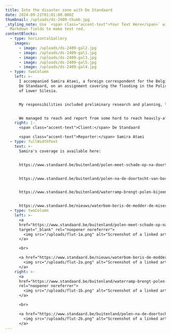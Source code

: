 ```yaml
---
title: Into the disaster zone with De Standaard
date: 2024-09-21T01:01:00.000Z
thumbnail: /uploads/ds-2409-thumb.jpg
_styling_note: Use `<span class="accent-text">Your Text Here</span>` within
  Markdown fields to make text red.
contentBlocks:
  - type: horizontalGallery
    images:
      - image: /uploads/ds-2409-gal2.jpg
      - image: /uploads/ds-2409-gal1.jpg
      - image: /uploads/ds-2409-gal3.jpg
      - image: /uploads/ds-2409-gal5.jpg
      - image: /uploads/ds-2409-gal4.jpg
  - type: twoColumn
    left: >-
      I accompanied Samira Ataei, a foreign correspondent for the Belgian daily
      De Standaard, on an assignment covering the flooding in the Polish region
      of Lower Silesia.


      My responsibilities included preliminary research and planning, local fixing (interviews and locations), translating, security and logistics.


      We managed to reach and report from some hard to reach heavily-affected locations, including Stronie Śląskie and Lewin Brzeski; tie in national politics, by accessing the former mayor of Wrocław Bogdan Zdrojewski as well as Paweł Kukiz, who we met serendipitously volunteering in his home town; and give voice to a number of horrendously affected local residents.
    right: |-
      <span class="accent-text">Client:</span> De Standaard

      <span class="accent-text">Reporter:</span> Samira Ataei
  - type: fullWidthText
    text: >-
      Samira's coverage is available here:


      https://www.standaard.be/buitenland/polen-meet-schade-op-na-doortocht-storm-boris-in-tien-minuten-verdween-alles/40798272.html


      https://www.standaard.be/buitenland/polen-na-de-doortocht-van-boris-amfibietanks-rijden-door-de-ondergelopen-straten/40795737.html


      https://www.standaard.be/buitenland/waterramp-brengt-polen-bijeen-zonder-elkaar-stellen-we-weinig-voor/40808193.html


      https://www.standaard.be/nieuws/waterbom-boris-de-modder-de-miserie-en-de-vraag-naar-de-oorzaak/36219843.html
  - type: twoColumn
    left: >-
      <a
      href="https://www.standaard.be/buitenland/polen-meet-schade-op-na-doortocht-storm-boris-in-tien-minuten-verdween-alles/40798272.html"
      target="_blank" rel="noopener noreferrer">
        <img src="/uploads/flut-1a.png" alt="Screenshot of a linked article">
      </a>

      <br>

      <a href="https://www.standaard.be/nieuws/waterbom-boris-de-modder-de-miserie-en-de-vraag-naar-de-oorzaak/36219843.html" target="_blank" rel="noopener noreferrer">
        <img src="/uploads/flut-2a.png" alt="Screenshot of a linked article">
      </a>
    right: >-
      <a
      href="https://www.standaard.be/buitenland/waterramp-brengt-polen-bijeen-zonder-elkaar-stellen-we-weinig-voor/40808193.html"
      rel="noopener noreferrer">
        <img src="/uploads/flut-1b.png" alt="Screenshot of a linked article">
      </a>

      <br>

      <a href="https://www.standaard.be/buitenland/polen-na-de-doortocht-van-boris-amfibietanks-rijden-door-de-ondergelopen-straten/40795737.html" target="_blank" rel="noopener noreferrer">
        <img src="/uploads/flut-2b.png" alt="Screenshot of a linked article">
      </a>
---
```

